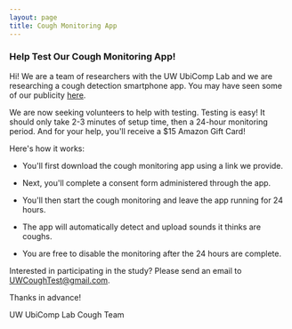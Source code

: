 ```yaml
---
layout: page
title: Cough Monitoring App
---
```


### Help Test Our Cough Monitoring App!

Hi! We are a team of researchers with the UW UbiComp Lab and we are researching a cough detection smartphone app.  You may have seen some of our publicity [here](https://www.washington.edu/news/2020/03/31/uw-researchers-need-your-digital-coughs/).

We are now seeking volunteers to help with testing. Testing is easy!  It should only take 2-3 minutes of setup time, then a 24-hour monitoring period.  And for your help, you'll receive a $15 Amazon Gift Card!

Here's how it works:

- You'll first download the cough monitoring app using a link we provide.

- Next, you'll complete a consent form administered through the app.

- You'll then start the cough monitoring and leave the app running for 24 hours.

- The app will automatically detect and upload sounds it thinks are coughs.

- You are free to disable the monitoring after the 24 hours are complete.

Interested in participating in the study? Please send an email to UWCoughTest@gmail.com.

Thanks in advance!

UW UbiComp Lab Cough Team
